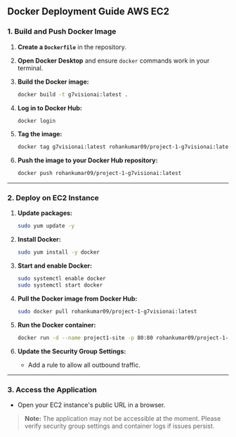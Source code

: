 ## Docker Deployment Guide AWS EC2

### 1. Build and Push Docker Image

1. **Create a `Dockerfile`** in the repository.

2. **Open Docker Desktop** and ensure `docker` commands work in your terminal.

3. **Build the Docker image:**
   ```sh
   docker build -t g7visionai:latest .
   ```

4. **Log in to Docker Hub:**
   ```sh
   docker login
   ```

5. **Tag the image:**
   ```sh
   docker tag g7visionai:latest rohankumar09/project-1-g7visionai:latest
   ```

6. **Push the image to your Docker Hub repository:**
   ```sh
   docker push rohankumar09/project-1-g7visionai:latest
   ```

---

### 2. Deploy on EC2 Instance

1. **Update packages:**
   ```sh
   sudo yum update -y
   ```

2. **Install Docker:**
   ```sh
   sudo yum install -y docker
   ```

3. **Start and enable Docker:**
   ```sh
   sudo systemctl enable docker
   sudo systemctl start docker
   ```

4. **Pull the Docker image from Docker Hub:**
   ```sh
   sudo docker pull rohankumar09/project-1-g7visionai:latest
   ```

5. **Run the Docker container:**
   ```sh
   docker run -d --name project1-site -p 80:80 rohankumar09/project-1-g7visionai:latest
   ```

6. **Update the Security Group Settings:**  
   - Add a rule to allow all outbound traffic.

---

### 3. Access the Application

- Open your EC2 instance's public URL in a browser.

> **Note:** The application may not be accessible at the moment. Please verify security group settings and container logs if issues persist.